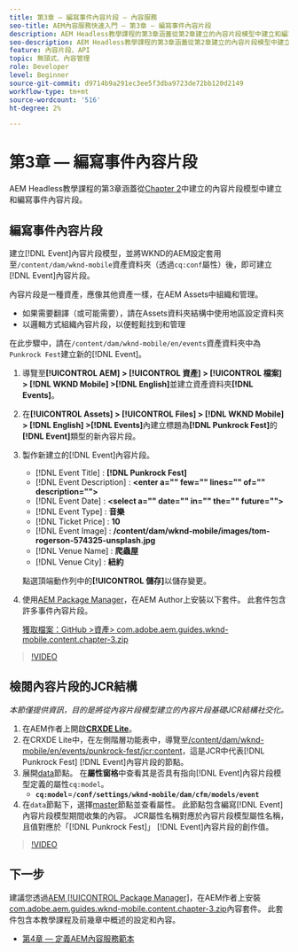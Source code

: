 ```yaml
---
title: 第3章 — 編寫事件內容片段 — 內容服務
seo-title: AEM內容服務快速入門 — 第3章 — 編寫事件內容片段
description: AEM Headless教學課程的第3章涵蓋從第2章建立的內容片段模型中建立和編寫事件內容片段。
seo-description: AEM Headless教學課程的第3章涵蓋從第2章建立的內容片段模型中建立和編寫事件內容片段。
feature: 內容片段、API
topic: 無頭式、內容管理
role: Developer
level: Beginner
source-git-commit: d9714b9a291ec3ee5f3dba9723de72bb120d2149
workflow-type: tm+mt
source-wordcount: '516'
ht-degree: 2%

---
```



# 第3章 — 編寫事件內容片段

AEM Headless教學課程的第3章涵蓋從[Chapter 2](./chapter-2.md)中建立的內容片段模型中建立和編寫事件內容片段。

## 編寫事件內容片段

建立[!DNL Event]內容片段模型，並將WKND的AEM設定套用至`/content/dam/wknd-mobile`資產資料夾（透過`cq:conf`屬性）後，即可建立[!DNL Event]內容片段。

內容片段是一種資產，應像其他資產一樣，在AEM Assets中組織和管理。

* 如果需要翻譯（或可能需要），請在Assets資料夾結構中使用地區設定資料夾
* 以邏輯方式組織內容片段，以便輕鬆找到和管理

在此步驟中，請在`/content/dam/wknd-mobile/en/events`資產資料夾中為`Punkrock Fest`建立新的[!DNL Event]。

1. 導覽至&#x200B;**[!UICONTROL AEM] > [!UICONTROL 資產] > [!UICONTROL 檔案] > [!DNL WKND Mobile] >[!DNL English]**&#x200B;並建立資產資料夾&#x200B;**[!DNL Events]**。
1. 在&#x200B;**[!UICONTROL Assets] > [!UICONTROL Files] > [!DNL WKND Mobile] > [!DNL English] >[!DNL Events]**&#x200B;內建立標題為&#x200B;**[!DNL Punkrock Fest]**&#x200B;的&#x200B;**[!DNL Event]**&#x200B;類型的新內容片段。
1. 製作新建立的[!DNL Event]內容片段。

   * [!DNL Event Title] : **[!DNL Punkrock Fest]**
   * [!DNL Event Description] :  **&lt;enter a=&quot;&quot; few=&quot;&quot; lines=&quot;&quot; of=&quot;&quot; description=&quot;&quot;>**
   * [!DNL Event Date] :  **&lt;select a=&quot;&quot; date=&quot;&quot; in=&quot;&quot; the=&quot;&quot; future=&quot;&quot;>**
   * [!DNL Event Type] : **音樂**
   * [!DNL Ticket Price] : **10**
   * [!DNL Event Image] : **/content/dam/wknd-mobile/images/tom-rogerson-574325-unsplash.jpg**
   * [!DNL Venue Name] : **爬蟲屋**
   * [!DNL Venue City] : **紐約**

   點選頂端動作列中的&#x200B;**[!UICONTROL 儲存]**&#x200B;以儲存變更。

1. 使用[AEM Package Manager](http://localhost:4502/crx/packmgr/index.jsp)，在AEM Author上安裝以下套件。 此套件包含許多事件內容片段。

   [獲取檔案：GitHub >資產> com.adobe.aem.guides.wknd-mobile.content.chapter-3.zip](https://github.com/adobe/aem-guides-wknd-mobile/releases/latest)

>[!VIDEO](https://video.tv.adobe.com/v/28338/?quality=12&learn=on)

## 檢閱內容片段的JCR結構

*本節僅提供資訊，目的是將從內容片段模型建立的內容片段基礎JCR結構社交化。*

1. 在AEM作者上開啟&#x200B;**[CRXDE Lite](http://localhost:4502/crx/de/index.jsp)**。
1. 在CRXDE Lite中，在左側階層功能表中，導覽至[/content/dam/wknd-mobile/en/events/punkrock-fest/jcr:content](http://localhost:4502/crx/de/index.jsp#/content/dam/wknd-mobile/en/events/punkrock-fest/jcr:content)，這是JCR中代表[!DNL Punkrock Fest] [!DNL Event]內容片段的節點。
1. 展開[data](http://localhost:4502/crx/de/index.jsp#/content/dam/wknd-mobile/en/events/punkrock-fest/jcr:content/data/master)節點。
在**屬性窗格**&#x200B;中查看其是否具有指向[!DNL Event]內容片段模型定義的屬性`cq:model`。
   * **`cq:model`**=**`/conf/settings/wknd-mobile/dam/cfm/models/event`**
1. 在`data`節點下，選擇[master](http://localhost:4502/crx/de/index.jsp#/content/dam/wknd-mobile/en/events/punkrock-fest/jcr:content/data/master)節點並查看屬性。 此節點包含編寫[!DNL Event]內容片段模型期間收集的內容。 JCR屬性名稱對應於內容片段模型屬性名稱，且值對應於「[!DNL Punkrock Fest]」 [!DNL Event]內容片段的創作值。

>[!VIDEO](https://video.tv.adobe.com/v/28356/?quality=12&learn=on)

## 下一步

建議您透過[AEM [!UICONTROL Package Manager]](http://localhost:4502/crx/packmgr/index.jsp)，在AEM作者上安裝[com.adobe.aem.guides.wknd-mobile.content.chapter-3.zip](https://github.com/adobe/aem-guides-wknd-mobile/releases/latest)內容套件。 此套件包含本教學課程及前幾章中概述的設定和內容。

* [第4章 — 定義AEM內容服務範本](./chapter-4.md)
